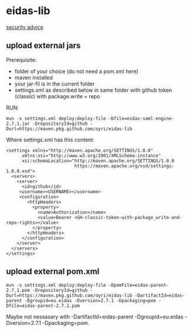 # eidas-lib

[security advice](./security/advisories/new)


## upload external jars
Prerequisite:
- folder of your choice (do not need a pom.xml here)
- maven installed
- your jar-fil is in the current folder
- settings.xml as described below in same folder with github token (classic) with package.write + repo

RUN:
```
mvn -s settings.xml deploy:deploy-file -Dfile=eidas-saml-engine-2.7.1.jar -DrepositoryId=github -Durl=https://maven.pkg.github.com/oyri/eidas-lib
```

Where settings.xml has this content:
```
<settings xmlns="http://maven.apache.org/SETTINGS/1.0.0"
	  xmlns:xsi="http://www.w3.org/2001/XMLSchema-instance"
	  xsi:schemaLocation="http://maven.apache.org/SETTINGS/1.0.0
						  https://maven.apache.org/xsd/settings-1.0.0.xsd">
  <servers>
	<server>
	  <id>github</id>
	 <username><USERNAME></username> 
	 <configuration>
		<httpHeaders>
		  <property>
			<name>Authorization</name>
			<value>Bearer <GH-classic-token-with-package_write-and-repo-rights></value>
		  </property>
		</httpHeaders>
	  </configuration>
	</server>
  </servers>
</settings>
```

## upload external pom.xml

```
mvn -s settings.xml deploy:deploy-file -DpomFile=eidas-parent-2.7.1.pom -DrepositoryId=github -Durl=https://maven.pkg.github.com/oyri/eidas-lib -DartifactId=eidas-parent -Dgroupid=eu.eidas -Dversion=2.7.1 -Dpackaging=pom -Dfile=eidas-parent-2.7.1.pom
```
Maybe not nessasary with -DartifactId=eidas-parent -Dgroupid=eu.eidas -Dversion=2.7.1 -Dpackaging=pom.
